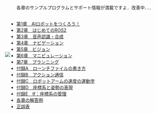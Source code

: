 <img align="left" src="https://user-images.githubusercontent.com/6745835/182372813-df921abe-93af-4328-b58e-cd58d17e9506.jpg" hspace="20" vspace="150">
各章のサンプルプログラムとサポート情報が満載ですよ．改善中．．．<br> <br>

- [第1章　AIロボットをつくろう！](https://github.com/AI-Robot-Book/chapter1)
- [第2章　はじめてのROS2](https://github.com/AI-Robot-Book/chapter2)
- [第3章　音声認識・合成](https://github.com/AI-Robot-Book/chapter3)
- [第4章　ナビゲーション](https://github.com/AI-Robot-Book/chapter4)
- [第5章　ビジョン](https://github.com/AI-Robot-Book/chapter5)
- [第6章　マニピュレーション](https://github.com/AI-Robot-Book/chapter6)
- [第7章　プランニング](https://github.com/AI-Robot-Book/chapter7)
- [付録A　ローンチファイルの書き方](https://github.com/AI-Robot-Book/appendixA)
- [付録B　アクション通信](https://github.com/AI-Robot-Book/appendixB)
- [付録C　ロボットアームの速度の運動学](https://github.com/AI-Robot-Book/appendixC)
- [付録D　座標系と姿勢の表現](https://github.com/AI-Robot-Book/appendixD)
- [付録E　tf：座標系の管理](https://github.com/AI-Robot-Book/appendixE)
- [各章の解答例](https://github.com/AI-Robot-Book/answers)
- [正誤表](https://github.com/AI-Robot-Book/errata)


